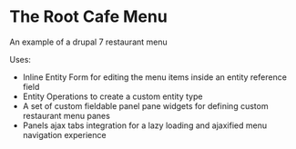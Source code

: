 The Root Cafe Menu
=========

An example of a drupal 7 restaurant menu

Uses:

* Inline Entity Form for editing the menu items inside an entity reference field
* Entity Operations to create a custom entity type
* A set of custom fieldable panel pane widgets for defining custom restaurant menu panes
* Panels ajax tabs integration for a lazy loading and ajaxified menu navigation experience
